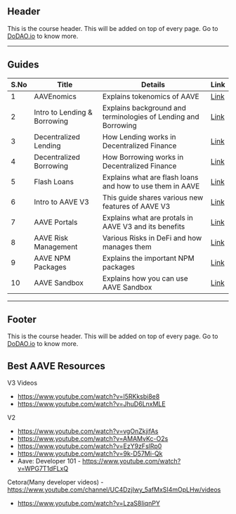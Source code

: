 ## Header
This is the course header. This will be added on top of every page. Go to [DoDAO.io](https://www.dodao.io) to know more.

---

## Guides

| S.No        | Title       |  Details  |  Link  |
| ----------- | ----------- |----------- | ----------- |
| 1      | AAVEnomics | Explains tokenomics of AAVE |  [Link](generated/markdown/aavenomics.md) |
 | 2      | Intro to Lending & Borrowing | Explains background and terminologies of Lending and Borrowing |  [Link](generated/markdown/lending-and-borrowing-basics.md) |
 | 3      | Decentralized Lending | How Lending works in Decentralized Finance |  [Link](generated/markdown/decentralized-lending.md) |
 | 4      | Decentralized Borrowing | How Borrowing works in Decentralized Finance |  [Link](generated/markdown/decentralized-borrowing.md) |
 | 5      | Flash Loans | Explains what are flash loans and how to use them in AAVE |  [Link](generated/markdown/flash-loans.md) |
 | 6      | Intro to AAVE V3 | This guide shares various new features of AAVE V3 |  [Link](generated/markdown/intro-aave-v3.md) |
 | 7      | AAVE Portals | Explains what are protals in AAVE V3 and its benefits |  [Link](generated/markdown/aave-portals.md) |
 | 8      | AAVE Risk Management | Various Risks in DeFi and how manages them |  [Link](generated/markdown/aave-risk-management.md) |
 | 9      | AAVE NPM Packages | Explains the important NPM packages |  [Link](generated/markdown/aave-npm-packages.md) |
 | 10      | AAVE Sandbox | Explains how you can use AAVE Sandbox |  [Link](generated/markdown/aave-sandbox.md) |

---
## Footer
This is the course header. This will be added on top of every page. Go to [DoDAO.io](https://www.dodao.io) to know more.

## Best AAVE Resources
V3 Videos
- https://www.youtube.com/watch?v=l5RKksbi8e8
- https://www.youtube.com/watch?v=JhuD6LnxMLE

V2
- https://www.youtube.com/watch?v=vgOnZkjifAs
- https://www.youtube.com/watch?v=AMAMvKc-O2s
- https://www.youtube.com/watch?v=EzY9zFslRp0
- https://www.youtube.com/watch?v=9k-D57Mi-Qk
- Aave: Developer 101 - https://www.youtube.com/watch?v=WPG7T1dFLxQ

Cetora(Many developer videos) - https://www.youtube.com/channel/UC4DzjIwy_5afMxSI4mOpLHw/videos
- https://www.youtube.com/watch?v=LzaS8IiqnPY
 
